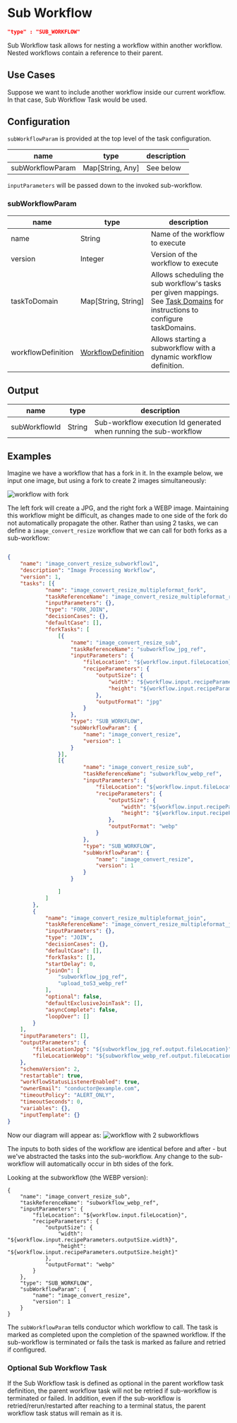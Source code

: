 # Sub Workflow
```json
"type" : "SUB_WORKFLOW"
```
Sub Workflow task allows for nesting a workflow within another workflow. Nested workflows contain a reference to their parent.

## Use Cases

Suppose we want to include another workflow inside our current workflow. In that
case, Sub Workflow Task would be used.

## Configuration
`subWorkflowParam` is provided at the top level of the task configuration.

| name             | type             | description |
| ---------------- | ---------------- | ----------- |
| subWorkflowParam | Map[String, Any] | See below   |

`inputParameters` will be passed down to the invoked sub-workflow.

### subWorkflowParam

| name               | type                              | description                                                                                                                                                                   |
| ------------------ | --------------------------------- | ----------------------------------------------------------------------------------------------------------------------------------------------------------------------------- |
| name               | String                            | Name of the workflow to execute                                                                                                                                               |
| version            | Integer                           | Version of the workflow to execute                                                                                                                                            |
| taskToDomain       | Map[String, String]               | Allows scheduling the sub workflow's tasks per given mappings. <br/> See [Task Domains](../../documentation/configuration/taskdomains.md) for instructions to configure taskDomains. |
| workflowDefinition | [WorkflowDefinition](../../documentation/configuration/workflowdef/index.md) | Allows starting a subworkflow with a dynamic workflow definition.                                                                                                             |

## Output

| name          | type   | description                                                       |
| ------------- | ------ | ----------------------------------------------------------------- |
| subWorkflowId | String | Sub-workflow execution Id generated when running the sub-workflow |


## Examples
Imagine we have a workflow that has a fork in it. In the example below, we input one image, but using a fork to create 2 images simultaneously:

![workflow with fork](workflow_fork.png)

The left fork will create a JPG, and the right fork a WEBP image. Maintaining this workflow might be difficult, as changes made to one side of the fork do not automatically propagate the other.  Rather than using 2 tasks, we can define a ```image_convert_resize``` workflow that we can call for both forks as a sub-workflow:


```json

{
	"name": "image_convert_resize_subworkflow1",
	"description": "Image Processing Workflow",
	"version": 1,
	"tasks": [{
			"name": "image_convert_resize_multipleformat_fork",
			"taskReferenceName": "image_convert_resize_multipleformat_ref",
			"inputParameters": {},
			"type": "FORK_JOIN",
			"decisionCases": {},
			"defaultCase": [],
			"forkTasks": [
				[{
					"name": "image_convert_resize_sub",
					"taskReferenceName": "subworkflow_jpg_ref",
					"inputParameters": {
						"fileLocation": "${workflow.input.fileLocation}",
						"recipeParameters": {
							"outputSize": {
								"width": "${workflow.input.recipeParameters.outputSize.width}",
								"height": "${workflow.input.recipeParameters.outputSize.height}"
							},
							"outputFormat": "jpg"
						}
					},
					"type": "SUB_WORKFLOW",
					"subWorkflowParam": {
						"name": "image_convert_resize",
						"version": 1
					}
				}],
				[{
						"name": "image_convert_resize_sub",
						"taskReferenceName": "subworkflow_webp_ref",
						"inputParameters": {
							"fileLocation": "${workflow.input.fileLocation}",
							"recipeParameters": {
								"outputSize": {
									"width": "${workflow.input.recipeParameters.outputSize.width}",
									"height": "${workflow.input.recipeParameters.outputSize.height}"
								},
								"outputFormat": "webp"
							}
						},
						"type": "SUB_WORKFLOW",
						"subWorkflowParam": {
							"name": "image_convert_resize",
							"version": 1
						}
					}

				]
			]
		},
		{
			"name": "image_convert_resize_multipleformat_join",
			"taskReferenceName": "image_convert_resize_multipleformat_join_ref",
			"inputParameters": {},
			"type": "JOIN",
			"decisionCases": {},
			"defaultCase": [],
			"forkTasks": [],
			"startDelay": 0,
			"joinOn": [
				"subworkflow_jpg_ref",
				"upload_toS3_webp_ref"
			],
			"optional": false,
			"defaultExclusiveJoinTask": [],
			"asyncComplete": false,
			"loopOver": []
		}
	],
	"inputParameters": [],
	"outputParameters": {
		"fileLocationJpg": "${subworkflow_jpg_ref.output.fileLocation}",
		"fileLocationWebp": "${subworkflow_webp_ref.output.fileLocation}"
	},
	"schemaVersion": 2,
	"restartable": true,
	"workflowStatusListenerEnabled": true,
	"ownerEmail": "conductor@example.com",
	"timeoutPolicy": "ALERT_ONLY",
	"timeoutSeconds": 0,
	"variables": {},
	"inputTemplate": {}
}
```

Now our diagram will appear as:
![workflow with 2 subworkflows](subworkflow_diagram.png)



The inputs to both sides of the workflow are identical before and after - but we've abstracted the tasks into the sub-workflow. Any change to the sub-workflow will automatically occur in bth sides of the fork.


Looking at the subworkflow (the WEBP version):

```
{
	"name": "image_convert_resize_sub",
	"taskReferenceName": "subworkflow_webp_ref",
	"inputParameters": {
		"fileLocation": "${workflow.input.fileLocation}",
		"recipeParameters": {
			"outputSize": {
				"width": "${workflow.input.recipeParameters.outputSize.width}",
				"height": "${workflow.input.recipeParameters.outputSize.height}"
			},
			"outputFormat": "webp"
		}
	},
	"type": "SUB_WORKFLOW",
	"subWorkflowParam": {
		"name": "image_convert_resize",
		"version": 1
	}
}
```

The ```subWorkflowParam``` tells conductor which workflow to call. The task is marked as completed upon the completion of the spawned workflow. 
If the sub-workflow is terminated or fails the task is marked as failure and retried if configured. 

### Optional Sub Workflow Task

If the Sub Workflow task is defined as optional in the parent workflow task definition, the parent workflow task will not be retried if sub-workflow is terminated or failed.
In addition, even if the sub-workflow is retried/rerun/restarted after reaching to a terminal status, the parent workflow task status will remain as it is.
